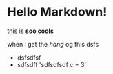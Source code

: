 # Hello Markdown!

this is **soo cools** 

when i get the *hang* og this dsfs
 * dsfsdfsf
 * sdfsdff
 'sdfsdfsdf c = 3' 
